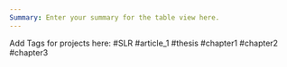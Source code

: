 ```yaml
---
Summary: Enter your summary for the table view here.
---
```

Add Tags for projects here: 
#SLR #article_1 #thesis #chapter1 #chapter2 #chapter3




